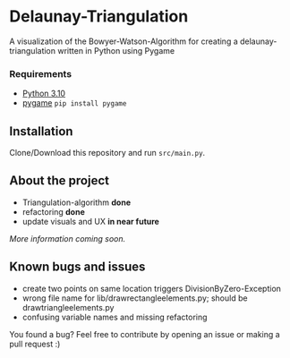 # Delaunay-Triangulation
A visualization of the Bowyer-Watson-Algorithm for creating a delaunay-triangulation written in Python using Pygame

### Requirements
* [Python 3.10](https://www.python.org/)
* [pygame](https://pypi.org/project/pygame/) `pip install pygame`

## Installation
Clone/Download this repository and run `src/main.py`.

## About the project
* Triangulation-algorithm **done**
* refactoring **done**
* update visuals and UX **in near future**

*More information coming soon.*

## Known bugs and issues
* create two points on same location triggers DivisionByZero-Exception
* wrong file name for lib/drawrectangleelements.py; should be drawtriangleelements.py
* confusing variable names and missing refactoring

You found a bug? Feel free to contribute by opening an issue or making a pull request :)
